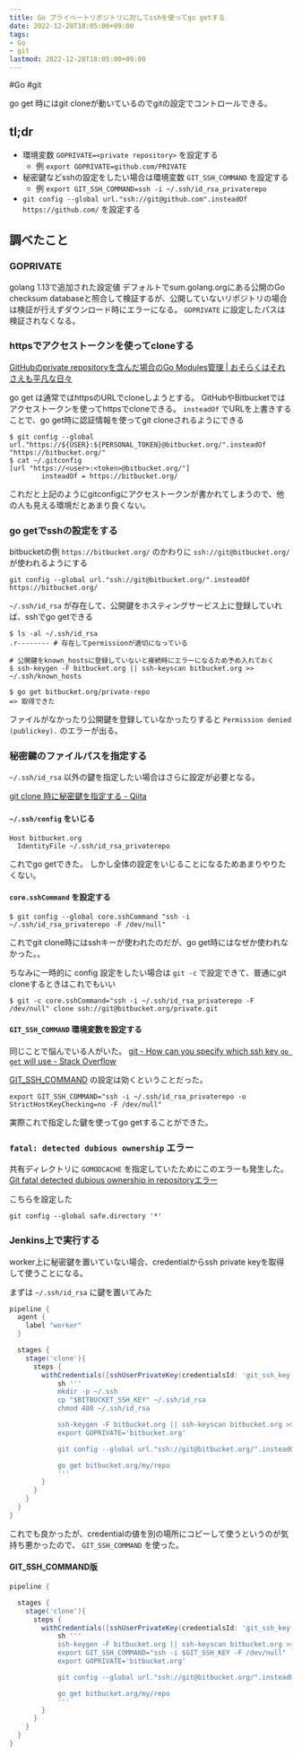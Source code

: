```yaml
---
title: Go プライベートリポジトリに対してsshを使ってgo getする
date: 2022-12-28T18:05:00+09:00
tags:
- Go
- git
lastmod: 2022-12-28T18:05:00+09:00
---
```


\#Go #git

go get 時にはgit cloneが動いているのでgitの設定でコントロールできる。

## tl;dr

* 環境変数 `GOPRIVATE=<private repository>` を設定する
  * 例 `export GOPRIVATE=github.com/PRIVATE`
* 秘密鍵などsshの設定をしたい場合は環境変数 `GIT_SSH_COMMAND` を設定する
  * 例 `export GIT_SSH_COMMAND=ssh -i ~/.ssh/id_rsa_privaterepo`
* `git config --global url."ssh://git@github.com".insteadOf https://github.com/` を設定する

## 調べたこと

### GOPRIVATE

golang 1.13で追加された設定値
デフォルトでsum.golang.orgにある公開のGo checksum databaseと照合して検証するが、公開していないリポジトリの場合は検証が行えずダウンロード時にエラーになる。
`GOPRIVATE` に設定したパスは検証されなくなる。

### httpsでアクセストークンを使ってcloneする

[GitHubのprivate repositoryを含んだ場合のGo Modules管理 | おそらくはそれさえも平凡な日々](https://songmu.jp/riji/entry/2019-07-29-go-private-modules.html)

go get は通常ではhttpsのURLでcloneしようとする。
GitHubやBitbucketではアクセストークンを使ってhttpsでcloneできる。
`insteadOf` でURLを上書きすることで、go get時に認証情報を使ってgit cloneされるようにできる

````shell
$ git config --global url."https://${USER}:${PERSONAL_TOKEN}@bitbucket.org/".insteadOf "https://bitbucket.org/"
$ cat ~/.gitconfig
[url "https://<user>:<token>@bitbucket.org/"]
        insteadOf = https://bitbucket.org/
````

これだと上記のようにgitconfigにアクセストークンが書かれてしまうので、他の人も見える環境だとあまり良くない。

### go getでsshの設定をする

bitbucketの例
`https://bitbucket.org/` のかわりに `ssh://git@bitbucket.org/` が使われるようにする

````shell
git config --global url."ssh://git@bitbucket.org/".insteadOf https://bitbucket.org/
````

`~/.ssh/id_rsa` が存在して、公開鍵をホスティングサービス上に登録していれば、sshでgo getできる

````shell
$ ls -al ~/.ssh/id_rsa
.r-------- # 存在してpermissionが適切になっている

# 公開鍵をknown_hostsに登録していないと接続時にエラーになるため予め入れておく
$ ssh-keygen -F bitbucket.org || ssh-keyscan bitbucket.org >> ~/.ssh/known_hosts

$ go get bitbucket.org/private-repo
=> 取得できた
````

ファイルがなかったり公開鍵を登録していなかったりすると `Permission denied (publickey).` のエラーが出る。

### 秘密鍵のファイルパスを指定する

`~/.ssh/id_rsa` 以外の鍵を指定したい場合はさらに設定が必要となる。

[git clone 時に秘密鍵を指定する - Qiita](https://qiita.com/sonots/items/826b90b085f294f93acf)

#### `~/.ssh/config` をいじる

````ssh-config
Host bitbucket.org
  IdentityFile ~/.ssh/id_rsa_privaterepo
````

これでgo getできた。
しかし全体の設定をいじることになるためあまりやりたくない。

#### `core.sshCommand` を設定する

````shell
$ git config --global core.sshCommand "ssh -i ~/.ssh/id_rsa_privaterepo -F /dev/null"
````

これでgit clone時にはsshキーが使われたのだが、go get時にはなぜか使われなかった。。

ちなみに一時的に config 設定をしたい場合は `git -c` で設定できて、普通にgit cloneするときはこれでもいい

````shell
$ git -c core.sshCommand="ssh -i ~/.ssh/id_rsa_privaterepo -F /dev/null" clone ssh://git@bitbucket.org/private.git
````

#### `GIT_SSH_COMMAND` 環境変数を設定する

同じことで悩んでいる人がいた。
[git - How can you specify which ssh key `go get` will use - Stack Overflow](https://stackoverflow.com/questions/65569280/how-can-you-specify-which-ssh-key-go-get-will-use)

[GIT_SSH_COMMAND](https://git-scm.com/docs/git#Documentation/git.txt-codeGITSSHCOMMANDcode) の設定は効くということだった。

````shell
export GIT_SSH_COMMAND="ssh -i ~/.ssh/id_rsa_privaterepo -o StrictHostKeyChecking=no -F /dev/null"
````

実際これで指定した鍵を使ってgo getすることができた。

### `fatal: detected dubious ownership` エラー

共有ディレクトリに `GOMODCACHE` を指定していたためにこのエラーも発生した。
[Git fatal detected dubious ownership in repositoryエラー](note/Git%20fatal%20detected%20dubious%20ownership%20in%20repositoryエラー.md)

こちらを設定した

````
git config --global safe.directory '*'
````

### Jenkins上で実行する

worker上に秘密鍵を置いていない場合、credentialからssh private keyを取得して使うことになる。

まずは `~/.ssh/id_rsa` に鍵を置いてみた

````groovy
pipeline {
  agent {
    label "worker"
  }

  stages {
    stage('clone'){
      steps {
        withCredentials([sshUserPrivateKey(credentialsId: 'git_ssh_key', keyFileVariable: 'GIT_SSH_KEY')]) {
            sh '''
            mkdir -p ~/.ssh
            cp "$BITBUCKET_SSH_KEY" ~/.ssh/id_rsa
            chmod 400 ~/.ssh/id_rsa

            ssh-keygen -F bitbucket.org || ssh-keyscan bitbucket.org >> ~/.ssh/known_hosts
            export GOPRIVATE='bitbucket.org'

            git config --global url."ssh://git@bitbucket.org/".insteadOf https://bitbucket.org/

            go get bitbucket.org/my/repo
            '''
        }
      }
    }
  }
}
````

これでも良かったが、credentialの値を別の場所にコピーして使うというのが気持ち悪かったので、 `GIT_SSH_COMMAND` を使った。

#### GIT_SSH_COMMAND版

````groovy
pipeline {

  stages {
    stage('clone'){
      steps {
        withCredentials([sshUserPrivateKey(credentialsId: 'git_ssh_key', keyFileVariable: 'GIT_SSH_KEY')]) {
            sh '''
            ssh-keygen -F bitbucket.org || ssh-keyscan bitbucket.org >> ~/.ssh/known_hosts
            export GIT_SSH_COMMAND="ssh -i $GIT_SSH_KEY -F /dev/null"
            export GOPRIVATE='bitbucket.org'

            git config --global url."ssh://git@bitbucket.org/".insteadOf https://bitbucket.org/

            go get bitbucket.org/my/repo
            '''
        }
      }
    }
  }
}
````
